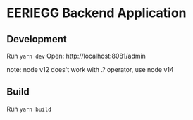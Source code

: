# EERIEGG Backend Application
## Development

Run `yarn dev`
Open: http://localhost:8081/admin

note:
  node v12 does't work with .? operator, use node v14

## Build

Run `yarn build`
